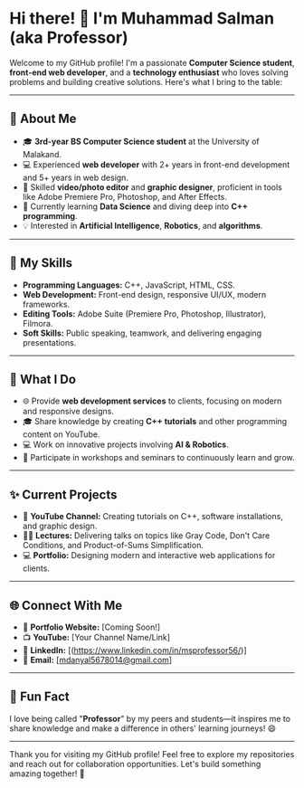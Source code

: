 # Hi there! 👋 I'm Muhammad Salman (aka Professor)

Welcome to my GitHub profile! I'm a passionate **Computer Science student**, **front-end web developer**, and a **technology enthusiast** who loves solving problems and building creative solutions. Here's what I bring to the table:

---

## 🌟 **About Me**
- 🎓 **3rd-year BS Computer Science student** at the University of Malakand.
- 💻 Experienced **web developer** with 2+ years in front-end development and 5+ years in web design.
- 🎥 Skilled **video/photo editor** and **graphic designer**, proficient in tools like Adobe Premiere Pro, Photoshop, and After Effects.
- 🌱 Currently learning **Data Science** and diving deep into **C++ programming**.
- 💡 Interested in **Artificial Intelligence**, **Robotics**, and **algorithms**.

---

## 🚀 **My Skills**
- **Programming Languages:** C++, JavaScript, HTML, CSS.
- **Web Development:** Front-end design, responsive UI/UX, modern frameworks.
- **Editing Tools:** Adobe Suite (Premiere Pro, Photoshop, Illustrator), Filmora.
- **Soft Skills:** Public speaking, teamwork, and delivering engaging presentations.

---

## 📌 **What I Do**
- 🌐 Provide **web development services** to clients, focusing on modern and responsive designs.
- 🎓 Share knowledge by creating **C++ tutorials** and other programming content on YouTube.
- 💻 Work on innovative projects involving **AI & Robotics**.
- 📖 Participate in workshops and seminars to continuously learn and grow.

---

## ✨ **Current Projects**
- 🎥 **YouTube Channel:** Creating tutorials on C++, software installations, and graphic design.
- 🧑‍🏫 **Lectures:** Delivering talks on topics like Gray Code, Don't Care Conditions, and Product-of-Sums Simplification.
- 💻 **Portfolio:** Designing modern and interactive web applications for clients.

---

## 🌐 **Connect With Me**
- 🔗 **Portfolio Website:** [Coming Soon!]
- 📺 **YouTube:** [Your Channel Name/Link]
- 💼 **LinkedIn:** [(https://www.linkedin.com/in/msprofessor56/)]
- 📧 **Email:** [mdanyal5678014@gmail.com]

---

## 💬 **Fun Fact**
I love being called "**Professor**" by my peers and students—it inspires me to share knowledge and make a difference in others' learning journeys! 😄

---

Thank you for visiting my GitHub profile! Feel free to explore my repositories and reach out for collaboration opportunities. Let's build something amazing together! 🚀
